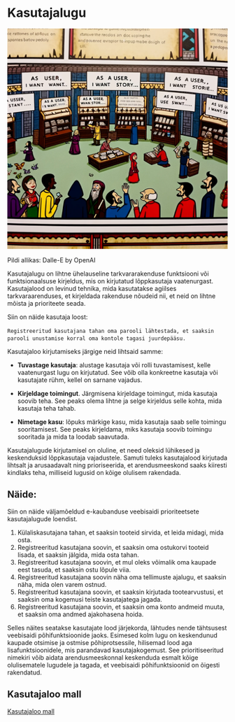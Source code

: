 # Kasutajalugu

![Kasutajalugu](User-Story.webp)

Pildi allikas: Dalle-E by OpenAI

Kasutajalugu on lihtne ühelauseline tarkvararakenduse funktsiooni või funktsionaalsuse kirjeldus, mis on kirjutatud lõppkasutaja vaatenurgast. Kasutajalood on levinud tehnika, mida kasutatakse agiilses tarkvaraarenduses, et kirjeldada rakenduse nõudeid nii, et neid on lihtne mõista ja prioriteete seada.

Siin on näide kasutaja loost:

`Registreeritud kasutajana tahan oma parooli lähtestada, et saaksin parooli unustamise korral oma kontole tagasi juurdepääsu.`

Kasutajaloo kirjutamiseks järgige neid lihtsaid samme:

- **Tuvastage kasutaja**: alustage kasutaja või rolli tuvastamisest, kelle vaatenurgast lugu on kirjutatud. See võib olla konkreetne kasutaja või kasutajate rühm, kellel on sarnane vajadus.

- **Kirjeldage toimingut**. Järgmisena kirjeldage toimingut, mida kasutaja soovib teha. See peaks olema lihtne ja selge kirjeldus selle kohta, mida kasutaja teha tahab.

- **Nimetage kasu**: lõpuks märkige kasu, mida kasutaja saab selle toimingu sooritamisest. See peaks kirjeldama, miks kasutaja soovib toimingu sooritada ja mida ta loodab saavutada.

Kasutajalugude kirjutamisel on oluline, et need oleksid lühikesed ja keskenduksid lõppkasutaja vajadustele. Samuti tuleks kasutajalood kirjutada lihtsalt ja arusaadavalt ning prioriseerida, et arendusmeeskond saaks kiiresti kindlaks teha, milliseid lugusid on kõige olulisem rakendada.

## Näide:

Siin on näide väljamõeldud e-kaubanduse veebisaidi prioriteetsete kasutajalugude loendist.

1. Külaliskasutajana tahan, et saaksin tooteid sirvida, et leida midagi, mida osta.
2. Registreeritud kasutajana soovin, et saaksin oma ostukorvi tooteid lisada, et saaksin jälgida, mida osta tahan.
3. Registreeritud kasutajana soovin, et mul oleks võimalik oma kaupade eest tasuda, et saaksin ostu lõpule viia.
4. Registreeritud kasutajana soovin näha oma tellimuste ajalugu, et saaksin näha, mida olen varem ostnud.
5. Registreeritud kasutajana soovin, et saaksin kirjutada tootearvustusi, et saaksin oma kogemusi teiste kasutajatega jagada.
6. Registreeritud kasutajana soovin, et saaksin oma konto andmeid muuta, et saaksin oma andmed ajakohasena hoida.

Selles näites seatakse kasutajate lood järjekorda, lähtudes nende tähtsusest veebisaidi põhifunktsioonide jaoks. Esimesed kolm lugu on keskendunud kaupade otsimise ja ostmise põhiprotsessile, hilisemad lood aga lisafunktsioonidele, mis parandavad kasutajakogemust. See prioritiseeritud nimekiri võib aidata arendusmeeskonnal keskenduda esmalt kõige olulisematele lugudele ja tagada, et veebisaidi põhifunktsioonid on õigesti rakendatud.

## Kasutajaloo mall

[Kasutajaloo mall](files/kasutajalood.pdf)
